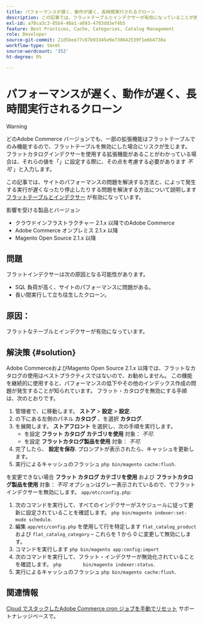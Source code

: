 ```yaml
---
title: パフォーマンスが遅く、動作が遅く、長時間実行されるクローン
description: この記事では、フラットテーブルとインデクサーが有効になっていることが原因で発生する、サイトのパフォーマンスの問題と、実行が遅く停止したクローンを解決する方法について説明します。
exl-id: a78ca3c3-85b4-40a1-a693-4703dd3ef4b5
feature: Best Practices, Cache, Categories, Catalog Management
role: Developer
source-git-commit: 21d5bee77c87b93345e9e730642539f1e6b4730a
workflow-type: tm+mt
source-wordcount: '352'
ht-degree: 0%

---
```


# パフォーマンスが遅く、動作が遅く、長時間実行されるクローン

>[!WARNING]
>
>どのAdobe Commerce バージョンでも、一部の拡張機能はフラットテーブルでのみ機能するので、フラットテーブルを無効にした場合にリスクが生じます。 フラットカタログインデクサーを使用する拡張機能があることがわかっている場合は、それらの値を「」に設定する際に、その点を考慮する必要があります *不可* 」と入力します。

この記事では、サイトのパフォーマンスの問題を解決する方法と、によって発生する実行が遅くなったり停止したりする問題を解決する方法について説明します [フラットテーブルとインデクサー](https://docs.magento.com/m2/ce/user_guide/catalog/catalog-flat.html) が有効になっています。

影響を受ける製品とバージョン

* クラウドインフラストラクチャー 2.1.x 以降でのAdobe Commerce
* Adobe Commerce オンプレミス 2.1.x 以降
* Magento Open Source 2.1.x 以降

## 問題

フラットインデクサーは次の原因となる可能性があります。

* SQL 負荷が高く、サイトのパフォーマンスに問題がある。
* 長い間実行して立ち往生したクローン。

## 原因：

フラットなテーブルとインデクサーが有効になっています。

## 解決策 {#solution}

Adobe CommerceおよびMagento Open Source 2.1.x 以降では、フラットなカタログの使用はベストプラクティスではないので、お勧めしません。 この機能を継続的に使用すると、パフォーマンスの低下やその他のインデックス作成の問題が発生することが知られています。 フラット・カタログを無効にする手順は、次のとおりです。

1. 管理者で、に移動します。 **ストア** > **設定** > **設定**.
1. の下にある左側のパネル **カタログ** 、を選択 **カタログ**.
1. を展開します。 **ストアフロント** を選択し、次の手順を実行します。
   * を設定 **フラット カタログ カテゴリを使用** 対象： *不可*.
   * を設定 **フラットカタログ製品を使用** 対象： *不可*.
1. 完了したら、 **設定を保存**. プロンプトが表示されたら、キャッシュを更新します。
1. 実行によるキャッシュのフラッシュ `php bin/magento cache:flush`.

を変更できない場合 **フラット カタログ カテゴリを使用** および **フラットカタログ製品を使用** 対象： *不可* オプションはグレー表示されているので、でフラットインデクサーを無効にします。 `app/etc/config.php`:

1. 次のコマンドを実行して、すべてのインデクサーがスケジュールに従って更新に設定されていることを確認します。 `php bin/magento indexer:set-mode schedule`.
1. 編集 `app/etc/config.php` を使用して行を特定します `flat_catalog_product` および `flat_catalog_category`  – これらを 1 から 0 に変更して無効にします。
1. コマンドを実行します `php bin/magento app:config:import`
1. 次のコマンドを実行して、フラット・インデクサーが無効化されていることを確認します。 `php        bin/magento indexer:status`.
1. 実行によるキャッシュのフラッシュ `php bin/magento cache:flush`.

## 関連情報

[Cloud でスタックしたAdobe Commerce cron ジョブを手動でリセット](/help/how-to/general/reset-stuck-magento-cron-jobs-manually-on-cloud.md) サポートナレッジベースで。
